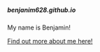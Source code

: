 ##### benjanim628.github.io
<html>
  <body>
    <p>My name is Benjamin!</p>
    <a href="about.md">Find out more about me here!</a>
  </body>
</html>
